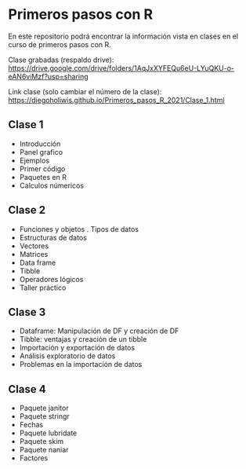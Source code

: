# Primeros pasos con R

En este repositorio podrá encontrar la información vista en clases en el curso de primeros pasos con R.

Clase grabadas (respaldo drive): https://drive.google.com/drive/folders/1AqJxXYFEQu6eU-LYuQKU-o-eAN6viMzf?usp=sharing

Link clase (solo cambiar el número de la clase): https://diegoholiwis.github.io/Primeros_pasos_R_2021/Clase_1.html

## Clase 1

- Introducción
- Panel grafico
- Ejemplos
- Primer código
- Paquetes en R
- Calculos númericos

## Clase 2

- Funciones y objetos
. Tipos de datos
- Estructuras de datos
- Vectores
- Matrices
- Data frame
- Tibble
- Operadores lógicos
- Taller práctico

## Clase 3

- Dataframe: Manipulación de DF y creación de DF
- Tibble: ventajas y creación de un tibble
- Importación y exportación de datos
- Análisis exploratorio de datos
- Problemas en la importación de datos

## Clase 4

- Paquete janitor
- Paquete stringr
- Fechas
- Paquete lubridate
- Paquete skim
- Paquete naniar
- Factores
